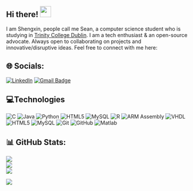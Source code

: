 ## Hi there! <img src="https://raw.githubusercontent.com/aemmadi/aemmadi/master/wave.gif" width="30">

I am Shengxin, people call me Sean, a computer science student who is studying in [Trinity College Dublin](https://www.tcd.ie/). I am a tech enthusiast & an open-source advocate. Always open to collaborating on projects and innovative/disruptive ideas. Feel free to connect with me here:
## 🌐 Socials:
[![LinkedIn](https://img.shields.io/badge/LinkedIn-%230077B5.svg?logo=linkedin&logoColor=white)](https://linkedin.com/in/https://www.linkedin.com/in/shengxin-chen-b30074261/) 
[![Gmail Badge](https://img.shields.io/badge/-shengxic@tcd.ie-c14438?style=flat-square&logo=Gmail&logoColor=white&link=mailto:shengxic@tcd.ie)](mailto:shengxic@tcd.ie)

##  💻Technologies
![C](https://img.shields.io/badge/c-%2300599C.svg?style=flat&logo=c&logoColor=white) ![Java](https://img.shields.io/badge/java-%23ED8B00.svg?style=flat&logo=openjdk&logoColor=white) ![Python](https://img.shields.io/badge/python-3670A0?style=flat&logo=python&logoColor=ffdd54) ![HTML5](https://img.shields.io/badge/html5-%23E34F26.svg?style=flat&logo=html5&logoColor=white) ![MySQL](https://img.shields.io/badge/mysql-%2300000f.svg?style=flat&logo=mysql&logoColor=white) ![R](https://img.shields.io/badge/r-%23276DC3.svg?style=flat&logo=r&logoColor=white)
![ARM Assembly](https://img.shields.io/badge/-ARM%20Assembly-0091BD?style=flat-square&logo=arm)
![VHDL](https://img.shields.io/badge/-VHDL-543DE0?style=flat-square&logo=vhdl)
![HTML5](https://img.shields.io/badge/-HTML5-E34F26?style=flat-square&logo=html5&logoColor=white)
![MySQL](https://img.shields.io/badge/-MySQL-black?style=flat-square&logo=mysql)
![Git](https://img.shields.io/badge/-Git-black?style=flat-square&logo=git)
![GitHub](https://img.shields.io/badge/-GitHub-181717?style=flat-square&logo=github)
![Matlab](https://img.shields.io/badge/-Matlab-orange?style=flat-square&logo=matlab)

## 📊 GitHub Stats:
![](https://github-readme-stats.vercel.app/api?username=SeanXC&theme=blue-green&hide_border=false&include_all_commits=true&count_private=true)<br/>
![](https://github-readme-streak-stats.herokuapp.com/?user=SeanXC&theme=blue-green&hide_border=false)<br/>
![](https://github-readme-stats.vercel.app/api/top-langs/?username=SeanXC&theme=blue-green&hide_border=false&include_all_commits=true&count_private=true&layout=compact)

[![](https://visitcount.itsvg.in/api?id=SeanXC&label=Profile%20Views&color=1&icon=5&pretty=false)](https://visitcount.itsvg.in)

<!-- created with some help from GPRM ( https://gprm.itsvg.in ) -->

<!--<a href="https://visitcount.itsvg.in">
  <img src="https://visitcount.itsvg.in/api?id=SeanXC&label=Profile%20Views&color=1&icon=5&pretty=false" />
</a>-->
